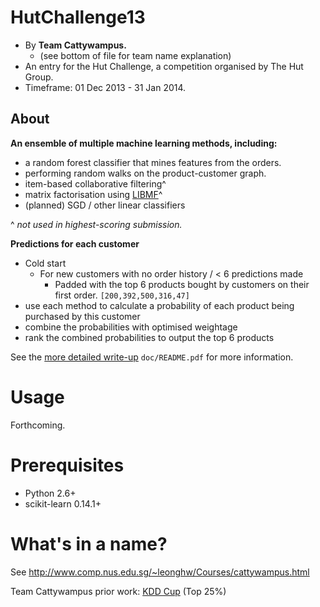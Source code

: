 HutChallenge13
==============
* By **Team Cattywampus.**
    * (see bottom of file for team name explanation)
* An entry for the Hut Challenge, a competition organised by The Hut Group.
* Timeframe: 01 Dec 2013 - 31 Jan 2014.

About
-----
**An ensemble of multiple machine learning methods, including:**
* a random forest classifier that mines features from the orders.
* performing random walks on the product-customer graph.
* item-based collaborative filtering^
* matrix factorisation using [LIBMF]^
* (planned) SGD / other linear classifiers

^ _not used in highest-scoring submission._

**Predictions for each customer**
* Cold start
    * For new customers with no order history / < 6 predictions made
        * Padded with the top 6 products bought by customers on their first order. `[200,392,500,316,47]`
* use each method to calculate a probability of each product being purchased by this customer
* combine the probabilities with optimised weightage
* rank the combined probabilities to output the top 6 products

See the [more detailed write-up](doc/README.pdf) `doc/README.pdf` for more information.

Usage
=====
Forthcoming.

Prerequisites
=============
* Python 2.6+
* scikit-learn 0.14.1+

What's in a name?
=================
See http://www.comp.nus.edu.sg/~leonghw/Courses/cattywampus.html

Team Cattywampus prior work: [KDD Cup] (Top 25%)

[KDD Cup]:https://github.com/wonglkd/KDDCup13Track2/

[LIBMF]:http://www.csie.ntu.edu.tw/~cjlin/libmf/
